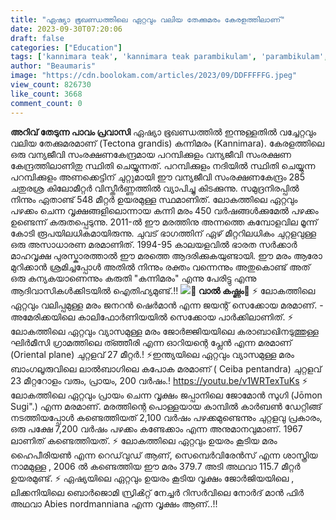 ```yaml
---
title: "ഏഷ്യാ ഭൂഖണ്ഡത്തിലെ ഏറ്റവും വലിയ തേക്കുമരം കേരളത്തിലാണ്"
date: 2023-09-30T07:20:06
draft: false
categories: ["Education"]
tags: ['kannimara teak', 'kannimara teak parambikulam', 'parambikulam', 'teak']
author: "Beaumaris"
image: "https://cdn.boolokam.com/articles/2023/09/DDFFFFFG.jpeg"
view_count: 826730
like_count: 3668
comment_count: 0
---
```


**അറിവ് തേടുന്ന പാവം പ്രവാസി** ഏഷ്യാ ഭൂഖണ്ഡത്തിൽ ഇന്നുള്ളതിൽ വച്ചേറ്റവും വലിയ തേക്കുമരമാണ് (Tectona grandis) കന്നിമരം (Kannimara). കേരളത്തിലെ ഒരു വന്യജീവി സംരക്ഷണകേന്ദ്രമായ പറമ്പിക്കുളം വന്യജീവി സംരക്ഷണ കേന്ദ്രത്തിലാണിതു സ്ഥിതി ചെയ്യുന്നത്. പറമ്പിക്കുളം നദിയിൽ സ്ഥിതി ചെയ്യുന്ന പറമ്പിക്കുളം അണക്കെട്ടിന് ചുറ്റുമായി ഈ വന്യജീവി സംരക്ഷണകേന്ദ്രം 285 ചതുരശ്ര കിലോമീറ്റർ വിസ്തീർണ്ണത്തിൽ വ്യാപിച്ചു കിടക്കുന്നു. സമുദ്രനിരപ്പിൽ നിന്നും ഏതാണ്ട് 548 മീറ്റർ ഉയരമുള്ള സ്ഥമാണിത്. ലോകത്തിലെ ഏറ്റവും പഴക്കം ചെന്ന വൃക്ഷങ്ങളിലൊന്നായ കന്നി മരം 450 വർഷങ്ങൾക്കുമേൽ പഴക്കം ഉണ്ടെന്ന് കരുതപ്പെടുന്നു. 2011-ൽ ഈ മരത്തിനു അന്നത്തെ കമ്പോളവില മൂന്ന് കോടി രൂപയിലധികമായിരുന്നു. ചുവട് ഭാഗത്തിന് ഏഴ് മീറ്ററിലധികം ചുറ്റളവുള്ള ഒരു അസാധാരണ മരമാണിത്. 1994-95 കാലയളവിൽ ഭാരത സർക്കാർ മാഹവൃക്ഷ പുരസ്കാരത്താൽ ഈ മരത്തെ ആദരിക്കുകയുണ്ടായി. ഈ മരം ആരോ മുറിക്കാൻ ശ്രമിച്ചപ്പോൾ അതിൽ നിന്നും രക്തം വന്നെന്നും അതുകൊണ്ട് അത് ഒരു കന്യകയാണെന്നും കരുതി "കന്നിമരം" എന്നു പേരിട്ടു എന്നു ആദിവാസികൾക്കിടയിൽ ഐതിഹ്യമുണ്ട്.!! **![](https://cdn.boolokam.com/articles/2023/09/DDFFFGG-1.jpg)💢 വാൽ കഷ്ണം💢** ⚡ ലോകത്തിലെ ഏറ്റവും വലിപ്പമുള്ള മരം ജനറൻ ഷെർമാൻ എന്ന ജയന്റ് സെക്കോയ മരമാണ്. - അമേരിക്കയിലെ കാലിഫോർണിയയിൽ സെക്കോയ പാർക്കിലാണിത്. ⚡ ലോകത്തിലെ ഏറ്റവും വ്യാസമുള്ള മരം ജോർജ്ജിയയിലെ കരാബാഖിനടുത്തുള്ള ഘിർമീസി ഗ്രാമത്തിലെ ത്ഞ്ഞീരി എന്ന ഓറിയന്റെ പ്ലേൻ എന്ന മരമാണ് (Oriental plane) ചുറ്റളവ് 27 മീറ്റർ.! ⚡ഇന്ത്യയിലെ ഏറ്റവും വ്യാസമുള്ള മരം ബാംഗലൂരുവിലെ ലാൽബാഗിലെ കപോക മരമാണ് ( Ceiba pentandra) ചുറ്റളവ് 23 മീറ്ററോളം വരും, പ്രായം, 200 വർഷം.! https://youtu.be/v1WRTexTuKs ⚡ ലോകത്തിലെ ഏറ്റവും പ്രായം ചെന്ന വൃക്ഷം ജപ്പാനിലെ ജോമോൻ സുഗി (Jōmon Sugi".) എന്ന മരമാണ്. മരത്തിന്റെ പൊള്ളയായ കാമ്പിൽ കാർബൺ ഡേറ്റിങ്ങ് നടത്തിയപ്പോൾ കണ്ടെത്തിയത് 2,100 വർഷം പഴക്കമുണ്ടെന്നും ചുറ്റളവു പ്രകാരം, ഒരു പക്ഷേ 7,200 വർഷം പഴക്കം കണ്ടേക്കാം എന്ന അനുമാനവുമാണ്. 1967 ലാണിത് കണ്ടെത്തിയത്. ⚡ ലോകത്തിലെ ഏറ്റവും ഉയരം കൂടിയ മരം ഹൈപീരിയൺ എന്ന റെഡ്‌വുഡ് ആണ്, സെമ്പെർവിരേൻസ് എന്ന ശാസ്ത്രിയ നാമമുള്ള , 2006 ൽ കണ്ടെത്തിയ ഈ മരം 379.7 അടി അഥവാ 115.7 മീറ്റർ ഉയരമുണ്ട്. ⚡ ഏഷ്യയിലെ ഏറ്റവും ഉയരം കൂടിയ വൃക്ഷം ജോർജിയയിലെ , ലിക്കനിയിലെ ബൊർജൊമി സ്രിൿറ്റ് നേച്ചർ റിസർവിലെ നോർദ് മാൻ ഫിർ അഥവാ Abies nordmanniana എന്ന വൃക്ഷം ആണ്..!!
